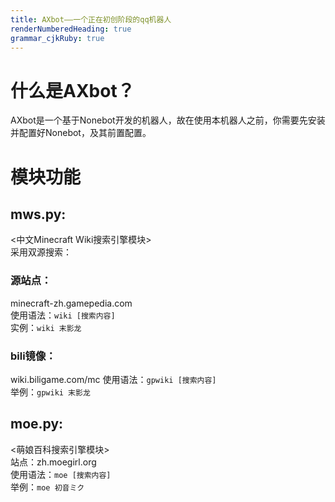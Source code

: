 ```yaml
---
title: AXbot——一个正在初创阶段的qq机器人
renderNumberedHeading: true
grammar_cjkRuby: true
---
```



# 什么是AXbot？
AXbot是一个基于Nonebot开发的机器人，故在使用本机器人之前，你需要先安装并配置好Nonebot，及其前置配置。
# 模块功能
## mws.py:
  <中文Minecraft Wiki搜索引擎模块><br>
 	采用双源搜索：<br>
### 源站点：
minecraft-zh.gamepedia.com<br>
      使用语法：``wiki [搜索内容]``<br>
      实例：``wiki 末影龙``<br>
### bili镜像：
wiki.biligame.com/mc
使用语法：``gpwiki [搜索内容]``<br>
      举例：``gpwiki 末影龙``<br>

## moe.py:
  <萌娘百科搜索引擎模块><br>
  站点：zh.moegirl.org<br>
    使用语法：``moe [搜索内容]``<br>
    举例：``moe 初音ミク``<br>

